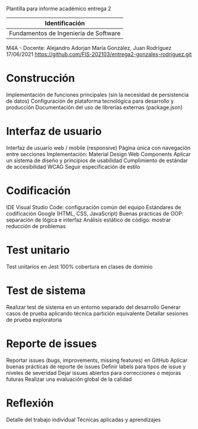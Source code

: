 Plantilla para informe académico entrega 2


| Identificación
|-----------
| Fundamentos de Ingeniería de Software
M4A - Docente: Alejandro Adorjan
María González, Juan Rodríguez
17/06/2021
https://github.com/FIS-202103/entrega2-gonzales-rodriguez.git

# Construcción
Implementación de funciones principales (sin la necesidad de persistencia de datos)
Configuración de plataforma tecnológica para desarrollo y producción
Documentación del uso de librerías externas (package.json)

# Interfaz de usuario
Interfaz de usuario web / mobile (responsive)
Página única con navegación entre secciones
Implementación: Material Design Web Components
Aplicar un sistema de diseño y principios de usabilidad
Cumplimiento de estándar de accesibilidad WCAG
Seguir especificación de estilo

# Codificación
IDE Visual Studio Code: configuración común del equipo
Estándares de codificación Google (HTML, CSS, JavaScript)
Buenas prácticas de OOP: separación de lógica e interfaz
Análisis estático de código: mostrar reducción de problemas

# Test unitario
Test unitarios en Jest
100% cobertura en clases de dominio

# Test de sistema
Realizar test de sistema en un entorno separado del desarrollo
Generar casos de prueba aplicando técnica partición equivalente
Detallar sesiones de prueba exploratoria

# Reporte de issues
Reportar issues (bugs, improvements, missing features) en GitHub 
Aplicar buenas prácticas de reporte de issues
Definir labels para tipos de issue y niveles de severidad
Dejar issues abiertos para correcciones o mejoras futuras
Realizar una evaluación global de la calidad

# Reflexión
Detalle del trabajo individual
Técnicas aplicadas y aprendizajes
